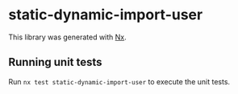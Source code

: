 # static-dynamic-import-user

This library was generated with [Nx](https://nx.dev).

## Running unit tests

Run `nx test static-dynamic-import-user` to execute the unit tests.
